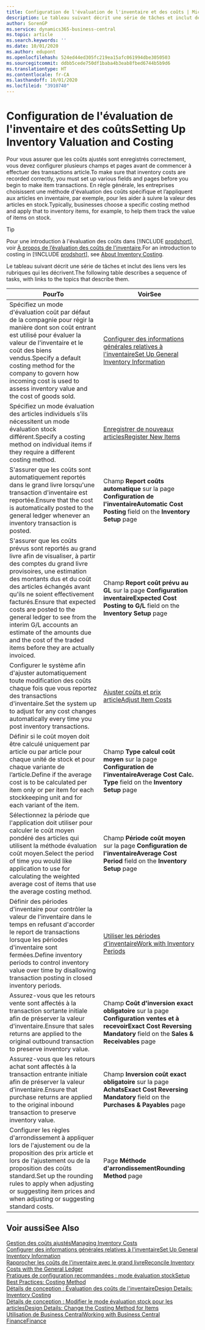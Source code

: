 ```yaml
---
title: Configuration de l'évaluation de l'inventaire et des coûts | Microsoft Docs
description: Le tableau suivant décrit une série de tâches et inclut des liens vers les rubriques qui les décrivent.
author: SorenGP
ms.service: dynamics365-business-central
ms.topic: article
ms.search.keywords: ''
ms.date: 10/01/2020
ms.author: edupont
ms.openlocfilehash: 524ed44ed305fc219ea15afc061994dbe3050503
ms.sourcegitcommit: ddbb5cede750df1baba4b3eab8fbed6744b5b9d6
ms.translationtype: HT
ms.contentlocale: fr-CA
ms.lasthandoff: 10/01/2020
ms.locfileid: "3910740"
---
```

# <a name="setting-up-inventory-valuation-and-costing"></a><span data-ttu-id="675c6-103">Configuration de l'évaluation de l'inventaire et des coûts</span><span class="sxs-lookup"><span data-stu-id="675c6-103">Setting Up Inventory Valuation and Costing</span></span>

<span data-ttu-id="675c6-104">Pour vous assurer que les coûts ajustés sont enregistrés correctement, vous devez configurer plusieurs champs et pages avant de commencer à effectuer des transactions article.</span><span class="sxs-lookup"><span data-stu-id="675c6-104">To make sure that inventory costs are recorded correctly, you must set up various fields and pages before you begin to make item transactions.</span></span> <span data-ttu-id="675c6-105">En règle générale, les entreprises choisissent une méthode d'évaluation des coûts spécifique et l’appliquent aux articles en inventaire, par exemple, pour les aider à suivre la valeur des articles en stock.</span><span class="sxs-lookup"><span data-stu-id="675c6-105">Typically, businesses choose a specific costing method and apply that to inventory items, for example, to help them track the value of items on stock.</span></span>  

> [!TIP]
> <span data-ttu-id="675c6-106">Pour une introduction à l'évaluation des coûts dans [!INCLUDE [prodshort](includes/prodshort.md)], voir [À propos de l’évaluation des coûts de l'inventaire](finance-learn-about-costing.md).</span><span class="sxs-lookup"><span data-stu-id="675c6-106">For an introduction to costing in [!INCLUDE [prodshort](includes/prodshort.md)], see [About Inventory Costing](finance-learn-about-costing.md).</span></span>

<span data-ttu-id="675c6-107">Le tableau suivant décrit une série de tâches et inclut des liens vers les rubriques qui les décrivent.</span><span class="sxs-lookup"><span data-stu-id="675c6-107">The following table describes a sequence of tasks, with links to the topics that describe them.</span></span>

|<span data-ttu-id="675c6-108">**Pour**</span><span class="sxs-lookup"><span data-stu-id="675c6-108">**To**</span></span>|<span data-ttu-id="675c6-109">**Voir**</span><span class="sxs-lookup"><span data-stu-id="675c6-109">**See**</span></span>|  
|------------|-------------|
|<span data-ttu-id="675c6-110">Spécifiez un mode d'évaluation coût par défaut de la compagnie pour régir la manière dont son coût entrant est utilisé pour évaluer la valeur de l'inventaire et le coût des biens vendus.</span><span class="sxs-lookup"><span data-stu-id="675c6-110">Specify a default costing method for the company to govern how incoming cost is used to assess inventory value and the cost of goods sold.</span></span>|[<span data-ttu-id="675c6-111">Configurer des informations générales relatives à l'inventaire</span><span class="sxs-lookup"><span data-stu-id="675c6-111">Set Up General Inventory Information</span></span>](inventory-how-setup-general.md)|  
|<span data-ttu-id="675c6-112">Spécifiez un mode évaluation des articles individuels s’ils nécessitent un mode évaluation stock différent.</span><span class="sxs-lookup"><span data-stu-id="675c6-112">Specify a costing method on individual items if they require a different costing method.</span></span>|[<span data-ttu-id="675c6-113">Enregistrer de nouveaux articles</span><span class="sxs-lookup"><span data-stu-id="675c6-113">Register New Items</span></span>](inventory-how-register-new-items.md)|  
|<span data-ttu-id="675c6-114">S'assurer que les coûts sont automatiquement reportés dans le grand livre lorsqu'une transaction d'inventaire est reportée.</span><span class="sxs-lookup"><span data-stu-id="675c6-114">Ensure that the cost is automatically posted to the general ledger whenever an inventory transaction is posted.</span></span>|<span data-ttu-id="675c6-115">Champ **Report coûts automatique** sur la page **Configuration de l'inventaire**</span><span class="sxs-lookup"><span data-stu-id="675c6-115">**Automatic Cost Posting** field on the **Inventory Setup** page</span></span>|  
|<span data-ttu-id="675c6-116">S'assurer que les coûts prévus sont reportés au grand livre afin de visualiser, à partir des comptes du grand livre provisoires, une estimation des montants dus et du coût des articles échangés avant qu'ils ne soient effectivement facturés.</span><span class="sxs-lookup"><span data-stu-id="675c6-116">Ensure that expected costs are posted to the general ledger to see from the interim G/L accounts an estimate of the amounts due and the cost of the traded items before they are actually invoiced.</span></span>|<span data-ttu-id="675c6-117">Champ **Report coût prévu au GL** sur la page **Configuration inventaire**</span><span class="sxs-lookup"><span data-stu-id="675c6-117">**Expected Cost Posting to G/L** field on the **Inventory Setup** page</span></span>|  
|<span data-ttu-id="675c6-118">Configurer le système afin d'ajuster automatiquement toute modification des coûts chaque fois que vous reportez des transactions d'inventaire.</span><span class="sxs-lookup"><span data-stu-id="675c6-118">Set the system up to adjust for any cost changes automatically every time you post inventory transactions.</span></span>|[<span data-ttu-id="675c6-119">Ajuster coûts et prix article</span><span class="sxs-lookup"><span data-stu-id="675c6-119">Adjust Item Costs</span></span>](inventory-how-adjust-item-costs.md)|  
|<span data-ttu-id="675c6-120">Définir si le coût moyen doit être calculé uniquement par article ou par article pour chaque unité de stock et pour chaque variante de l’article.</span><span class="sxs-lookup"><span data-stu-id="675c6-120">Define if the average cost is to be calculated per item only or per item for each stockkeeping unit and for each variant of the item.</span></span>|<span data-ttu-id="675c6-121">Champ **Type calcul coût moyen** sur la page **Configuration de l'inventaire**</span><span class="sxs-lookup"><span data-stu-id="675c6-121">**Average Cost Calc. Type** field on the **Inventory Setup** page</span></span>|  
|<span data-ttu-id="675c6-122">Sélectionnez la période que l'application doit utiliser pour calculer le coût moyen pondéré des articles qui utilisent la méthode évaluation coût moyen.</span><span class="sxs-lookup"><span data-stu-id="675c6-122">Select the period of time you would like application to use for calculating the weighted average cost of items that use the average costing method.</span></span>|<span data-ttu-id="675c6-123">Champ **Période coût moyen** sur la page **Configuration de l'inventaire**</span><span class="sxs-lookup"><span data-stu-id="675c6-123">**Average Cost Period** field on the **Inventory Setup** page</span></span>|  
|<span data-ttu-id="675c6-124">Définir des périodes d'inventaire pour contrôler la valeur de l'inventaire dans le temps en refusant d'accorder le report de transactions lorsque les périodes d'inventaire sont fermées.</span><span class="sxs-lookup"><span data-stu-id="675c6-124">Define inventory periods to control inventory value over time by disallowing transaction posting in closed inventory periods.</span></span>|[<span data-ttu-id="675c6-125">Utiliser les périodes d'inventaire</span><span class="sxs-lookup"><span data-stu-id="675c6-125">Work with Inventory Periods</span></span>](finance-how-to-work-with-inventory-periods.md)|  
|<span data-ttu-id="675c6-126">Assurez-vous que les retours vente sont affectés à la transaction sortante initiale afin de préserver la valeur d'inventaire.</span><span class="sxs-lookup"><span data-stu-id="675c6-126">Ensure that sales returns are applied to the original outbound transaction to preserve inventory value.</span></span>|<span data-ttu-id="675c6-127">Champ **Coût d'inversion exact obligatoire** sur la page **Configuration ventes et à recevoir**</span><span class="sxs-lookup"><span data-stu-id="675c6-127">**Exact Cost Reversing Mandatory** field on the **Sales & Receivables** page</span></span>|  
|<span data-ttu-id="675c6-128">Assurez-vous que les retours achat sont affectés à la transaction entrante initiale afin de préserver la valeur d'inventaire.</span><span class="sxs-lookup"><span data-stu-id="675c6-128">Ensure that purchase returns are applied to the original inbound transaction to preserve inventory value.</span></span>|<span data-ttu-id="675c6-129">Champ **Inversion coût exact obligatoire** sur la page **Achats**</span><span class="sxs-lookup"><span data-stu-id="675c6-129">**Exact Cost Reversing Mandatory** field on the **Purchases & Payables** page</span></span>|
|<span data-ttu-id="675c6-130">Configurer les règles d'arrondissement à appliquer lors de l'ajustement ou de la proposition des prix article et lors de l'ajustement ou de la proposition des coûts standard.</span><span class="sxs-lookup"><span data-stu-id="675c6-130">Set up the rounding rules to apply when adjusting or suggesting item prices and when adjusting or suggesting standard costs.</span></span>|<span data-ttu-id="675c6-131">Page **Méthode d'arrondissement**</span><span class="sxs-lookup"><span data-stu-id="675c6-131">**Rounding Method** page</span></span>|  

## <a name="see-also"></a><span data-ttu-id="675c6-132">Voir aussi</span><span class="sxs-lookup"><span data-stu-id="675c6-132">See Also</span></span>

[<span data-ttu-id="675c6-133">Gestion des coûts ajustés</span><span class="sxs-lookup"><span data-stu-id="675c6-133">Managing Inventory Costs</span></span>](finance-manage-inventory-costs.md)  
[<span data-ttu-id="675c6-134">Configurer des informations générales relatives à l'inventaire</span><span class="sxs-lookup"><span data-stu-id="675c6-134">Set Up General Inventory Information</span></span>](inventory-how-setup-general.md)  
[<span data-ttu-id="675c6-135">Rapprocher les coûts de l'inventaire avec le grand livre</span><span class="sxs-lookup"><span data-stu-id="675c6-135">Reconcile Inventory Costs with the General Ledger</span></span>](finance-how-to-post-inventory-costs-to-the-general-ledger.md)  
[<span data-ttu-id="675c6-136">Pratiques de configuration recommandées : mode évaluation stock</span><span class="sxs-lookup"><span data-stu-id="675c6-136">Setup Best Practices: Costing Method</span></span>](setup-best-practices-costing-method.md)  
[<span data-ttu-id="675c6-137">Détails de conception : Évaluation des coûts de l'inventaire</span><span class="sxs-lookup"><span data-stu-id="675c6-137">Design Details: Inventory Costing</span></span>](design-details-inventory-costing.md)  
[<span data-ttu-id="675c6-138">Détails de conception : Modifier le mode évaluation stock pour les articles</span><span class="sxs-lookup"><span data-stu-id="675c6-138">Design Details: Change the Costing Method for Items</span></span>](design-details-changing-costing-methods.md)  
[<span data-ttu-id="675c6-139">Utilisation de Business Central</span><span class="sxs-lookup"><span data-stu-id="675c6-139">Working with Business Central</span></span>](ui-work-product.md)  
[<span data-ttu-id="675c6-140">Finance</span><span class="sxs-lookup"><span data-stu-id="675c6-140">Finance</span></span>](finance.md)  
